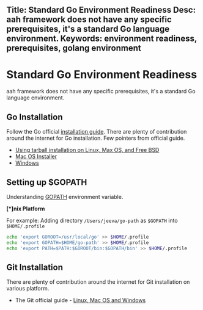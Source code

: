 Title: Standard Go Environment Readiness
Desc: aah framework does not have any specific prerequisites, it's a standard Go language environment.
Keywords: environment readiness, prerequisites, golang environment
---
# Standard Go Environment Readiness

aah framework does not have any specific prerequisites, it's a standard Go language environment.

## Go Installation

Follow the Go official [installation guide](https://golang.org/doc/install). There are plenty of contribution around the internet for Go installation. Few pointers from official guide.

  * [Using tarball installation on Linux, Max OS, and Free BSD](https://golang.org/doc/install#install)
  * [Mac OS Installer](https://golang.org/doc/install#osx)
  * [Windows](https://golang.org/doc/install#windows)

## Setting up $GOPATH

Understanding [GOPATH](https://github.com/golang/go/wiki/GOPATH) environment variable.

**[*]nix Platform**

For example: Adding directory `/Users/jeeva/go-path` as `$GOPATH` into `$HOME/.profile`

```bash
echo 'export GOROOT=/usr/local/go' >> $HOME/.profile
echo 'export GOPATH=$HOME/go-path' >> $HOME/.profile
echo 'export PATH=$PATH:$GOROOT/bin:$GOPATH/bin' >> $HOME/.profile
```

## Git Installation

There are plenty of contribution around the internet for Git installation on various platform.

  * The Git official guide - [Linux, Mac OS and Windows](https://git-scm.com/book/en/v2/Getting-Started-Installing-Git)
